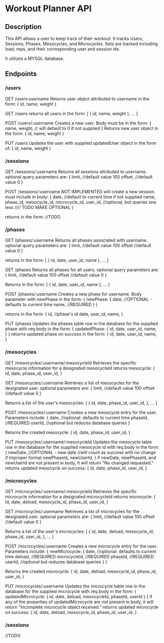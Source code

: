# Workout Planner API

## Description

This API allows a user to keep track of their workout. It tracks Users, Sessions, Phases, Mesocycles, and Microcycles. Sets are tracked including load, reps, and their corresponding user and session ids.

It utilizes a MYSQL database.

## Endpoints

### /users

GET
/users:username
Returns user object attributed to username in the form:
{
id,
name,
weight
}

GET
/users
returns all users in the form:
[
{
id,
name,
weight
},
...
]

POST
/users/:username
Creates a new user.
Body must be in the form:
{
name,
weight, // will default to 0 if not supplied
}
Returns new user object in the form:
{
id,
name,
weight
}

PUT
/users
Updates the user with supplied updatedUser object in the form of:
{
id,
name,
weight
}

### /sessions

GET
/sessions/:username
Returns all sessions attributed to username.
optional query parameters are:
{
limit, //default value 100
offset, //default value 0
}

POST
/sessions/:username
NOT IMPLEMENTED
will create a new session.
must include in body:
{
date, //default to current time if not supplied
name,
phase_id,
mesocycle_id,
microcycle_id,
user_id, //optional, but queries one less //// TODO MAKE OPTIONAL
}

returns in the form:
//TODO

### /phases

GET
/phases/:username
Returns all phases associated with username.
optional query parameters are:
{
limit, //default value 100
offset //default value 0
}

returns in the form:
[
{
id,
date,
user_id,
name
},
...
]

GET
/phases
Returns all phases for all users.
optional query parameters are:
{
limit, //default value 100
offset //default value 0
}

Returns in the form:
[
{
id,
date,
user_id,
name
},
...
]

POST
/phases/:username
Creates a new phase for username.
Body parameter with newPhase in the form:
{
newPhase: {
date, //OPTIONAL - defaults to current time
name, //REQUIRED
}
}

returns in the form:
{
id, //phase's id
date,
user_id,
name,
}

PUT
/phases
Updates the phases table row in the database for the supplied phase with req.body in the form:
{
updatedPhase: {
id,
date,
user_id,
name,
}
}
returns updated phase on success in the form:
{
id,
date,
user_id,
name,
}

### /mesocycles

GET
/mesocycles/:username/:mesocycleId
Retrieves the specific mesocycle information for a designated mesocycleId
returns mesocycle:
{
id,
date,
phase_id,
user_id,
}

GET
/mesocycles/:username
Retrieves a list of mesocycles for the designated user.
optional parameters are:
{
limit, //default value 100
offset //default value 0
}

Returns a list of the user's mesocycles:
[
{
id,
date,
phase_id,
user_id,
},
...
]

POST
/mesocycles/:username
Creates a new mesocycle entry for the user.
Parameters include:
{
date, //optional: defaults to current time
phaseId, //REQUIRED
userId, //optional but reduces database queries
}

Returns the created mesocycle:
{
id,
date,
phase_id,
user_id,
}

PUT
/mesocycles/:username/:mesocycleId
Updates the mesocycle table row in the database for the supplied mesocycle id with req.body in the form:
{
newDate, //OPTIONAL - new date //will count as success with no change if improper format
newPhaseId,
newUserId,
}
if newDate, newPhaseId, and newUserId are not present in body, it will return "No changed requested."
returns updated mesocycle on success:
{
id,
date,
phase_id,
user_id,
}

### /microcycles

GET
/microcycles/:username/:mesocycleId
Retrieves the specific microcycle information for a designated microcycleId
returns microcycle:
{
id,
date,
deload,
mesocycle_id,
phase_id,
user_id,
}

GET
/microcycles/:username
Retrieves a list of microcycles for the designated user.
optional parameters are:
{
limit, //default value 100
offset //default value 0
}

Returns a list of the user's microcycles:
[
{
id,
date,
deload,
mesocycle_id,
phase_id,
user_id,
},
...
]

POST
/microcycles/:username
Creates a new microcycle entry for the user.
Parameters include:
{
newMicrocycle: {
date, //optional: defaults to current time
deload, //REQUIRED
microcycleId, //REQUIRED
phaseId, //REQUIRED
userId, //optional but reduces database queries
}
}

Returns the created microcycle:
{
id,
date,
deload,
mesocycle_id,
phase_id,
user_id,
}

PUT
/microcycles/:username
Updates the microcycle table row in the database for the supplied microcycle with req.body in the form:
{
updatedMicrocycle: {
id,
date,
deload,
mesocycleId,
phaseId,
userId
}
}
if any of the properties of updatedMicrocycle are not present in body, it will return "Incomplete microcycle object received."
returns updated microcycle on success:
{
id,
date,
deload,
mesocycle_id,
phase_id,
user_id,
}

### /sessions

//TODO
